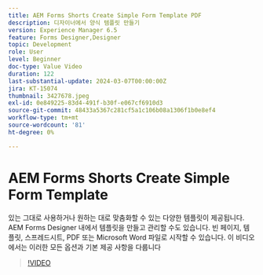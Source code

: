 ```yaml
---
title: AEM Forms Shorts Create Simple Form Template PDF
description: 디자이너에서 양식 템플릿 만들기
version: Experience Manager 6.5
feature: Forms Designer,Designer
topic: Development
role: User
level: Beginner
doc-type: Value Video
duration: 122
last-substantial-update: 2024-03-07T00:00:00Z
jira: KT-15074
thumbnail: 3427678.jpeg
exl-id: 0e849225-83d4-491f-b30f-e067cf6910d3
source-git-commit: 48433a5367c281cf5a1c106b08a1306f1b0e8ef4
workflow-type: tm+mt
source-wordcount: '81'
ht-degree: 0%

---
```


# AEM Forms Shorts Create Simple Form Template

있는 그대로 사용하거나 원하는 대로 맞춤화할 수 있는 다양한 템플릿이 제공됩니다. AEM Forms Designer 내에서 템플릿을 만들고 관리할 수도 있습니다. 빈 페이지, 템플릿, 스프레드시트, PDF 또는 Microsoft Word 파일로 시작할 수 있습니다. 이 비디오에서는 이러한 모든 옵션과 기본 제공 사항을 다룹니다

>[!VIDEO](https://video.tv.adobe.com/v/3427678/?learn=on)
